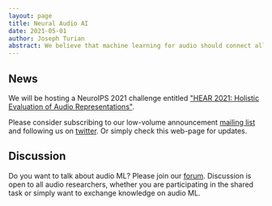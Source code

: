 ```yaml
---
layout: page
title: Neural Audio AI
date: 2021-05-01
author: Joseph Turian
abstract: We believe that machine learning for audio should connect all subcommunities of audio ML researchers (speech, music, environmental sounds, etc.). Moreover, we encourage cross-polination of audio ML research with adjacent fields, such as vision, deep learning, traditional DSP, NLP, and beyond. We specifically encourage benchmarking on audio ML tasks that have high societal impact, in addition to our broader mission of promoting cross-domain evaluation and knowledge sharing.
---
```


## News

We will be hosting a NeuroIPS 2021 challenge entitled ["HEAR 2021: Holistic Evaluation of Audio Representations"](https://neuralaudio.ai/hear2021-holistic-evaluation-of-audio-representations.html).

Please consider subscribing to our low-volume announcement [mailing list](http://eepurl.com/hwrhrz) and following us on [twitter](https://twitter.com/neuralaudio). Or simply check this web-page for updates.

## Discussion

Do you want to talk about audio ML? Please join our [forum](https://discuss.neuralaudio.ai/). Discussion is open to all audio researchers, whether you are participating in the shared task or simply want to exchange knowledge on audio ML.


